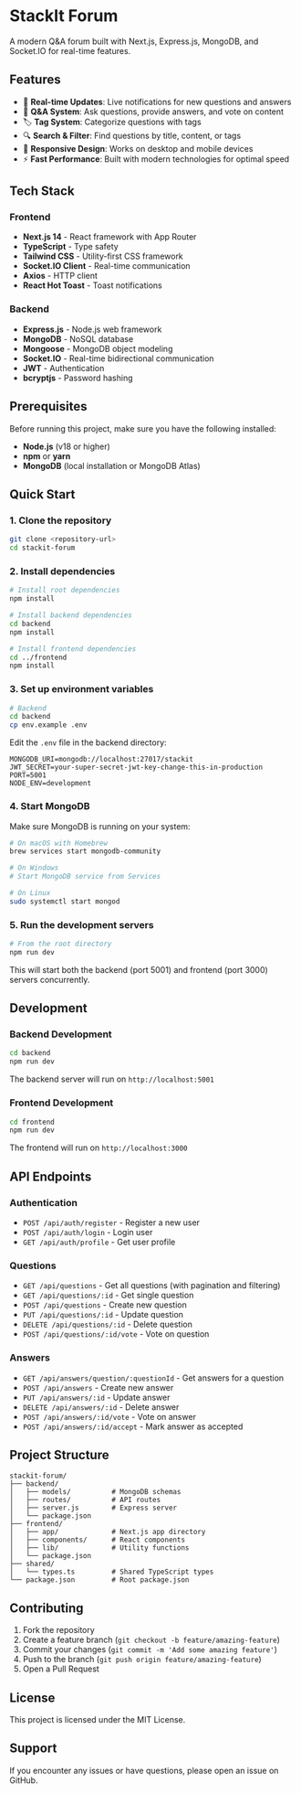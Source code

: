 # StackIt Forum

A modern Q&A forum built with Next.js, Express.js, MongoDB, and Socket.IO for real-time features.

## Features

- 🚀 **Real-time Updates**: Live notifications for new questions and answers
- 💬 **Q&A System**: Ask questions, provide answers, and vote on content
- 🏷️ **Tag System**: Categorize questions with tags
- 🔍 **Search & Filter**: Find questions by title, content, or tags
- 📱 **Responsive Design**: Works on desktop and mobile devices
- ⚡ **Fast Performance**: Built with modern technologies for optimal speed

## Tech Stack

### Frontend

- **Next.js 14** - React framework with App Router
- **TypeScript** - Type safety
- **Tailwind CSS** - Utility-first CSS framework
- **Socket.IO Client** - Real-time communication
- **Axios** - HTTP client
- **React Hot Toast** - Toast notifications

### Backend

- **Express.js** - Node.js web framework
- **MongoDB** - NoSQL database
- **Mongoose** - MongoDB object modeling
- **Socket.IO** - Real-time bidirectional communication
- **JWT** - Authentication
- **bcryptjs** - Password hashing

## Prerequisites

Before running this project, make sure you have the following installed:

- **Node.js** (v18 or higher)
- **npm** or **yarn**
- **MongoDB** (local installation or MongoDB Atlas)

## Quick Start

### 1. Clone the repository

```bash
git clone <repository-url>
cd stackit-forum
```

### 2. Install dependencies

```bash
# Install root dependencies
npm install

# Install backend dependencies
cd backend
npm install

# Install frontend dependencies
cd ../frontend
npm install
```

### 3. Set up environment variables

```bash
# Backend
cd backend
cp env.example .env
```

Edit the `.env` file in the backend directory:

```env
MONGODB_URI=mongodb://localhost:27017/stackit
JWT_SECRET=your-super-secret-jwt-key-change-this-in-production
PORT=5001
NODE_ENV=development
```

### 4. Start MongoDB

Make sure MongoDB is running on your system:

```bash
# On macOS with Homebrew
brew services start mongodb-community

# On Windows
# Start MongoDB service from Services

# On Linux
sudo systemctl start mongod
```

### 5. Run the development servers

```bash
# From the root directory
npm run dev
```

This will start both the backend (port 5001) and frontend (port 3000) servers concurrently.

## Development

### Backend Development

```bash
cd backend
npm run dev
```

The backend server will run on `http://localhost:5001`

### Frontend Development

```bash
cd frontend
npm run dev
```

The frontend will run on `http://localhost:3000`

## API Endpoints

### Authentication

- `POST /api/auth/register` - Register a new user
- `POST /api/auth/login` - Login user
- `GET /api/auth/profile` - Get user profile

### Questions

- `GET /api/questions` - Get all questions (with pagination and filtering)
- `GET /api/questions/:id` - Get single question
- `POST /api/questions` - Create new question
- `PUT /api/questions/:id` - Update question
- `DELETE /api/questions/:id` - Delete question
- `POST /api/questions/:id/vote` - Vote on question

### Answers

- `GET /api/answers/question/:questionId` - Get answers for a question
- `POST /api/answers` - Create new answer
- `PUT /api/answers/:id` - Update answer
- `DELETE /api/answers/:id` - Delete answer
- `POST /api/answers/:id/vote` - Vote on answer
- `POST /api/answers/:id/accept` - Mark answer as accepted

## Project Structure

```
stackit-forum/
├── backend/
│   ├── models/          # MongoDB schemas
│   ├── routes/          # API routes
│   ├── server.js        # Express server
│   └── package.json
├── frontend/
│   ├── app/             # Next.js app directory
│   ├── components/      # React components
│   ├── lib/             # Utility functions
│   └── package.json
├── shared/
│   └── types.ts         # Shared TypeScript types
└── package.json         # Root package.json
```

## Contributing

1. Fork the repository
2. Create a feature branch (`git checkout -b feature/amazing-feature`)
3. Commit your changes (`git commit -m 'Add some amazing feature'`)
4. Push to the branch (`git push origin feature/amazing-feature`)
5. Open a Pull Request

## License

This project is licensed under the MIT License.

## Support

If you encounter any issues or have questions, please open an issue on GitHub.
